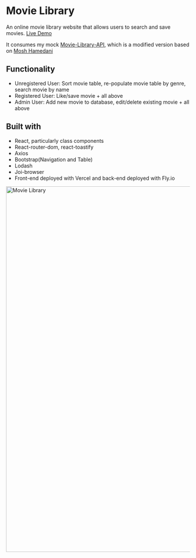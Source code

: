# Movie Library

An online movie library website that allows users to search and save movies. [Live Demo](https://movie-library-gules.vercel.app/)

It consumes my mock [Movie-Library-API](https://github.com/JinhuiWeng/movie-library-api), which is a modified version based on [Mosh Hamedani](https://github.com/mosh-hamedani/vidly-api-node.git) 

## Functionality
- Unregistered User: Sort movie table, re-populate movie table by genre, search movie by name
- Registered User: Like/save movie + all above
- Admin User: Add new movie to database, edit/delete existing movie + all above

## Built with
- React, particularly class components 
- React-router-dom, react-toastify
- Axios
- Bootstrap(Navigation and Table)
- Lodash
- Joi-browser
- Front-end deployed with Vercel and back-end deployed with Fly.io

<img width="999" alt="Movie Library" src="https://user-images.githubusercontent.com/121464684/227224187-35024544-477e-4b31-8a9a-f8adc69507bf.png">
